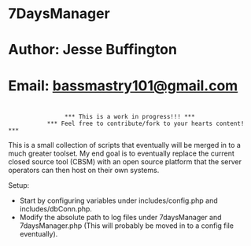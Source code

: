 #
#			7DaysManager
#
#	Author: Jesse Buffington
#	Email: bassmastry101@gmail.com
#


					*** This is a work in progress!!! ***
			   *** Feel free to contribute/fork to your hearts content! ***



This is a small collection of scripts that eventually will be merged in to a much greater toolset. My end goal is to eventually replace the current closed
source tool (CBSM) with an open source platform that the server operators can then host on their own systems.

Setup:
- Start by configuring variables under includes/config.php and includes/dbConn.php.
- Modify the absolute path to log files under 7daysManager and 7daysManager.php (This will probably be moved in to a config file eventually).
